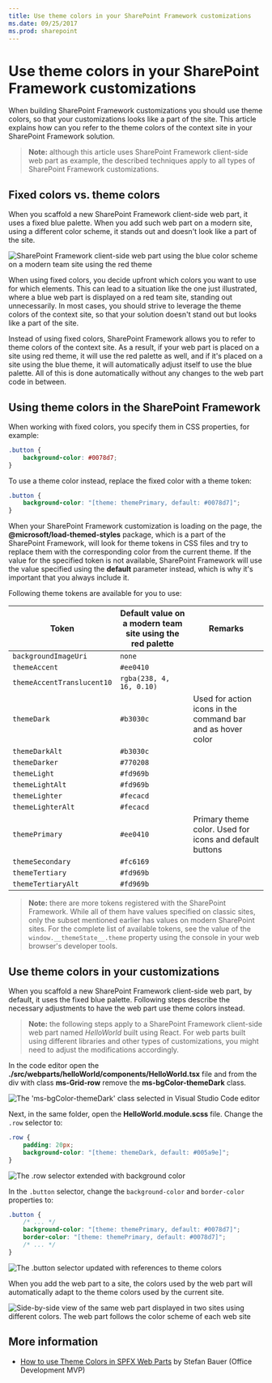```yaml
---
title: Use theme colors in your SharePoint Framework customizations
ms.date: 09/25/2017
ms.prod: sharepoint
---
```



# Use theme colors in your SharePoint Framework customizations

When building SharePoint Framework customizations you should use theme colors, so that your customizations looks like a part of the site. This article explains how can you refer to the theme colors of the context site in your SharePoint Framework solution.

> **Note:** although this article uses SharePoint Framework client-side web part as example, the described techniques apply to all types of SharePoint Framework customizations.

## Fixed colors vs. theme colors

When you scaffold a new SharePoint Framework client-side web part, it uses a fixed blue palette. When you add such web part on a modern site, using a different color scheme, it stands out and doesn't look like a part of the site.

![SharePoint Framework client-side web part using the blue color scheme on a modern team site using the red theme](../images/themed-styles-blue-web-part-red-site.png)

When using fixed colors, you decide upfront which colors you want to use for which elements. This can lead to a situation like the one just illustrated, where a blue web part is displayed on a red team site, standing out unnecessarily. In most cases, you should strive to leverage the theme colors of the context site, so that your solution doesn't stand out but looks like a part of the site.

Instead of using fixed colors, SharePoint Framework allows you to refer to theme colors of the context site. As a result, if your web part is placed on a site using red theme, it will use the red palette as well, and if it's placed on a site using the blue theme, it will automatically adjust itself to use the blue palette. All of this is done automatically without any changes to the web part code in between.

## Using theme colors in the SharePoint Framework

When working with fixed colors, you specify them in CSS properties, for example:

```css
.button {
    background-color: #0078d7;
}
```

To use a theme color instead, replace the fixed color with a theme token:

```css
.button {
    background-color: "[theme: themePrimary, default: #0078d7]";
}
```

When your SharePoint Framework customization is loading on the page, the **@microsoft/load-themed-styles** package, which is a part of the SharePoint Framework, will look for theme tokens in CSS files and try to replace them with the corresponding color from the current theme. If the value for the specified token is not available, SharePoint Framework will use the value specified using the **default** parameter instead, which is why it's important that you always include it.

Following theme tokens are available for you to use:

Token|Default value on a modern team site using the red palette|Remarks
-----|--------------------------------|-----------
`backgroundImageUri`|`none`|
`themeAccent`|`#ee0410`|
`themeAccentTranslucent10`|`rgba(238, 4, 16, 0.10)`|
`themeDark`|`#b3030c`|Used for action icons in the command bar and as hover color
`themeDarkAlt`|`#b3030c`|
`themeDarker`|`#770208`|
`themeLight`|`#fd969b`|
`themeLightAlt`|`#fd969b`|
`themeLighter`|`#fecacd`|
`themeLighterAlt`|`#fecacd`|
`themePrimary`|`#ee0410`|Primary theme color. Used for icons and default buttons
`themeSecondary`|`#fc6169`|
`themeTertiary`|`#fd969b`|
`themeTertiaryAlt`|`#fd969b`|

> **Note:** there are more tokens registered with the SharePoint Framework. While all of them have values specified on classic sites, only the subset mentioned earlier has values on modern SharePoint sites. For the complete list of available tokens, see the value of the `window.__themeState__.theme` property using the console in your web browser's developer tools.

## Use theme colors in your customizations

When you scaffold a new SharePoint Framework client-side web part, by default, it uses the fixed blue palette. Following steps describe the necessary adjustments to have the web part use theme colors instead.

> **Note:** the following steps apply to a SharePoint Framework client-side web part named _HelloWorld_ built using React. For web parts built using different libraries and other types of customizations, you might need to adjust the modifications accordingly.

In the code editor open the **./src/webparts/helloWorld/components/HelloWorld.tsx** file and from the div with class **ms-Grid-row** remove the **ms-bgColor-themeDark** class.

![The 'ms-bgColor-themeDark' class selected in Visual Studio Code editor](../images/themed-styles-ms-bgcolor-themedark-class.png)

Next, in the same folder, open the **HelloWorld.module.scss** file. Change the `.row` selector to:

```css
.row {
    padding: 20px;
    background-color: "[theme: themeDark, default: #005a9e]";
}
```

![The .row selector extended with background color](../images/themed-styles-row-class.png)

In the `.button` selector, change the `background-color` and `border-color` properties to:

```css
.button {
    /* ... */
    background-color: "[theme: themePrimary, default: #0078d7]";
    border-color: "[theme: themePrimary, default: #0078d7]";
    /* ... */
}
```

![The .button selector updated with references to theme colors](../images/themed-styles-button-class.png)

When you add the web part to a site, the colors used by the web part will automatically adapt to the theme colors used by the current site.

![Side-by-side view of the same web part displayed in two sites using different colors. The web part follows the color scheme of each web site](../images/themed-styles-side-by-side.png)

## More information

* [How to use Theme Colors in SPFX Web Parts](http://www.n8d.at/blog/how-to-use-theme-colors-in-spfx-web-parts/) by Stefan Bauer (Office Development MVP)
